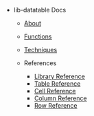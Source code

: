 <!-- _sidebar.md -->

- lib-datatable Docs

	- [About](guides/readme.md)
	- [Functions](guides/function-summary.md)
	- [Techniques](guides/techniques.md)

	- References

		- [Library Reference](guides/lib-datatable.md)
		- [Table Reference](guides/datatable-table.md)
		- [Cell Reference](guides/datatable-cells.md)
		- [Column Reference](guides/datatable-columns.md)
		- [Row Reference](guides/datatable-rows.md)

